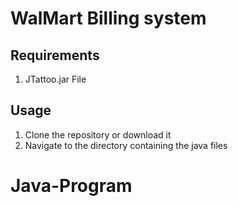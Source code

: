 # WalMart Billing system
## Requirements
1. JTattoo.jar File

## Usage
1. Clone the repository or download it
2. Navigate to the directory containing the java files
# Java-Program
